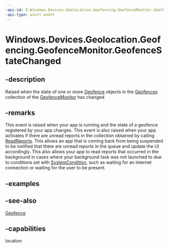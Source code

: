 ```yaml
---
-api-id: E:Windows.Devices.Geolocation.Geofencing.GeofenceMonitor.GeofenceStateChanged
-api-type: winrt event
---
```


<!-- Event syntax
public event Windows.Foundation.TypedEventHandler GeofenceStateChanged<Windows.Devices.Geolocation.Geofencing.GeofenceMonitor,  object>
-->

# Windows.Devices.Geolocation.Geofencing.GeofenceMonitor.GeofenceStateChanged

## -description
Raised when the state of one or more [Geofence](geofence.md) objects in the [Geofences](geofencemonitor_geofences.md) collection of the [GeofenceMonitor](geofencemonitor.md) has changed

## -remarks
This event is raised when your app is running and the state of a geofence registered by your app changes. This event is also raised when your app activates if there are unread reports in the collection obtained by calling [ReadReports](geofencemonitor_readreports.md). This allows an app that is coming back from being suspended to be notified that there are unread reports in the queue and update the UI accordingly. This also allows your app to read reports that occurred in the background in cases where your background task was not launched to due to conditions set with [SystemCondition](../windows.applicationmodel.background/systemcondition.md), such as waiting for an internet connection or waiting for the user to be present.

## -examples

## -see-also
[Geofence](geofence.md)
## -capabilities
location
